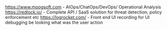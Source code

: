 https://www.moogsoft.com - AIOps/ChatOps/DevOps/ Operational Analysis
https://redlock.io/ - Complete API / SaaS solution for threat detection, policy enforcement etc
https://logrocket.com/ - Front end UI recording for UI debugging be looking what was the user action